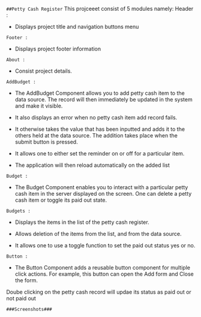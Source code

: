 ```##Petty Cash Register```
This projceeet consist of 5 modules namely:
Header :
- Displays project title and navigation buttons menu

```Footer :```
- Displays project footer information

```About :```
- Consist project details.

```AddBudget :```
- The AddBudget Component allows you to add petty cash item to the data source. The record will then immediately be updated in the system and make it visible.

- It also displays an error when no petty cash item add record fails.

- It otherwise takes the value that has been inputted and adds it to the others held at the data source. The addition takes place when the submit button is pressed.

- It allows one to either set the reminder on or off for a particular item.

- The application will then reload automatically on the added list

```Budget :```
- The Budget Component enables you to interact with a particular petty cash item in the server displayed on the screen. One can delete a petty cash item or toggle its paid out state.

```Budgets :```
- Displays the items in the list of the petty cash register.

- Allows deletion of the items from the list, and from the data source.

- It allows one to use a toggle function to set the paid out status yes or no.

```Button :```
- The Button Component adds a reusable button component for multiple click actions. For example, this button can open the Add form and Close the form.

Doube clicking on the petty cash record will updae its status as paid out or not paid out

```###Screenshots###```
